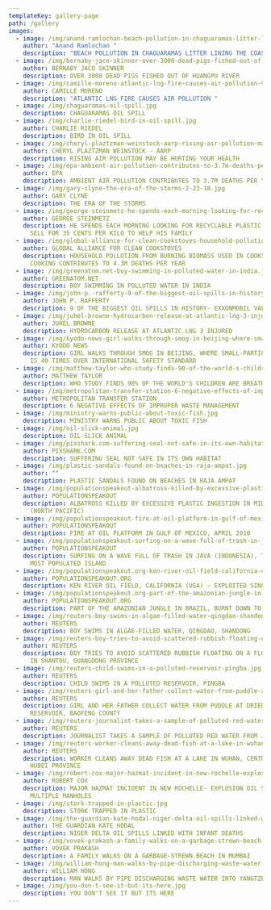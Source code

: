 ```yaml
---
templateKey: gallery-page
path: /gallery
images:
  - image: /img/anand-ramlochan-beach-pollution-in-chaguaramas-litter-lining-the-coast-of-chaguaramas-11-20-18.jpg
    author: "Anand Ramlochan "
    description: "BEACH POLLUTION IN CHAGUARAMAS LITTER LINING THE COAST OF CHAGUARAMAS "
  - image: /img/bernaby-jaco-skinner-over-3000-dead-pigs-fished-out-of-huangpu-river.jpg
    author: BERNABY JACO SKINNER
    description: OVER 3000 DEAD PIGS FISHED OUT OF HUANGPU RIVER
  - image: /img/camille-moreno-atlantic-lng-fire-causes-air-pollution-9-13-17.jpg
    author: CAMILLE MORENO
    description: "ATLANTIC LNG FIRE CAUSES AIR POLLUTION "
  - image: /img/chaguaramas-oil-spill.jpg
    description: CHAGUARAMAS OIL SPILL
  - image: /img/charlie-riedel-bird-in-oil-spill.jpg
    author: CHARLIE RIEDEL
    description: BIRD IN OIL SPILL
  - image: /img/cheryl-plaztzman-weinstock-aarp-rising-air-pollution-may-be-hurting-your-health-11-21-09.jpg
    author: CHERYL PLAZTZMAN WEINSTOCK - AARP
    description: RISING AIR POLLUTION MAY BE HURTING YOUR HEALTH
  - image: /img/epa-ambient-air-pollution-contributes-to-3.7m-deaths-per-year.jpg
    author: EPA
    description: AMBIENT AIR POLLUTION CONTRIBUTES TO 3.7M DEATHS PER YEAR
  - image: /img/gary-clyne-the-era-of-the-storms-2-23-18.jpg
    author: GARY CLYNE
    description: THE ERA OF THE STORMS
  - image: /img/george-steinmetz-he-spends-each-morning-looking-for-recyclable-plastic-that-he-can-sell-for-35-cents-per-kilo-to-help-his-family.jpg
    author: GEORGE STEINMETZ
    description: HE SPENDS EACH MORNING LOOKING FOR RECYCLABLE PLASTIC THAT HE CAN
      SELL FOR 35 CENTS PER KILO TO HELP HIS FAMILY
  - image: /img/global-alliance-for-clean-cookstoves-household-pollution-from-burning-biomass-used-in-cookstoves-and-for-cooking-contributes-to-4.3m-deaths-per-year.jpg
    author: GLOBAL ALLIANCE FOR CLEAN COOKSTOVES
    description: HOUSEHOLD POLLUTION FROM BURNING BIOMASS USED IN COOKSTOVES AND FOR
      COOKING CONTRIBUTES TO 4.3M DEATHS PER YEAR
  - image: /img/greenatom.net-boy-swimming-in-polluted-water-in-india.jpg
    author: GREENATOM.NET
    description: BOY SWIMMING IN POLLUTED WATER IN INDIA
  - image: /img/john-p.-rafferty-9-of-the-biggest-oil-spills-in-history-exxonmobil-valdez-oil-spill.jpg
    author: JOHN P. RAFFERTY
    description: 9 OF THE BIGGEST OIL SPILLS IN HISTORY- EXXONMOBIL VALDEZ OIL SPILL
  - image: /img/juhel-browne-hydrocarbon-release-at-atlantic-lng-3-injured-8-2-17.jpg
    author: JUHEL BROWNE
    description: HYDROCARBON RELEASE AT ATLANTIC LNG 3 INJURED
  - image: /img/kyodo-news-girl-walks-through-smog-in-beijing-where-small-particle-pollution-is-40-times-over-international-safety-standard.jpg
    author: KYODO NEWS
    description: GIRL WALKS THROUGH SMOG IN BEIJING, WHERE SMALL-PARTICLE POLLUTION
      IS 40 TIMES OVER INTERNATIONAL SAFETY STANDARD
  - image: /img/matthew-taylor-who-study-finds-90-of-the-world-s-children-are-breathing-in-toxic-air-10-29-18.jpg
    author: MATTHEW TAYLOR
    description: WHO STUDY FINDS 90% OF THE WORLD'S CHILDREN ARE BREATHING IN TOXIC AIR
  - image: /img/metropolitan-transfer-station-6-negative-effects-of-improper-waste-management.jpg
    author: METROPOLITAN TRANSFER STATION
    description: 6 NEGATIVE EFFECTS OF IMPROPER WASTE MANAGEMENT
  - image: /img/ministry-warns-public-about-toxic-fish.jpg
    description: MINISTRY WARNS PUBLIC ABOUT TOXIC FISH
  - image: /img/oil-slick-animal.jpg
    description: OIL-SLICK ANIMAL
  - image: /img/pixshark.com-suffering-seal-not-safe-in-its-own-habitat.jpg
    author: PIXSHARK.COM
    description: SUFFERING SEAL NOT SAFE IN ITS OWN HABITAT
  - image: /img/plastic-sandals-found-on-beaches-in-raja-ampat.jpg
    author: ""
    description: PLASTIC SANDALS FOUND ON BEACHES IN RAJA AMPAT
  - image: /img/populationspeakout-albatross-killed-by-excessive-plastic-ingestion-in-midway-islands-north-pacific-.jpg
    author: POPULATIONSPEAKOUT
    description: ALBATROSS KILLED BY EXCESSIVE PLASTIC INGESTION IN MIDWAY ISLANDS
      (NORTH PACIFIC)
  - image: /img/populationspeakout-fire-at-oil-platform-in-gulf-of-mexico-april-2010.jpg
    author: POPULATIONSPEAKOUT
    description: FIRE AT OIL PLATFORM IN GULF OF MEXICO, APRIL 2010
  - image: /img/populationspeakout-surfing-on-a-wave-full-of-trash-in-java-indonesia-the-world’s-most-populated-island.jpg
    author: POPULATIONSPEAKOUT
    description: SURFING ON A WAVE FULL OF TRASH IN JAVA (INDONESIA), THE WORLD’S
      MOST POPULATED ISLAND
  - image: /img/populationspeakout.org-ken-river-oil-field-california-usa-–-exploited-since-1899.jpg
    author: POPULATIONSPEAKOUT.ORG
    description: KEN RIVER OIL FIELD, CALIFORNIA (USA) – EXPLOITED SINCE 1899
  - image: /img/populationspeakout.org-part-of-the-amazonian-jungle-in-brazil-burnt-down-to-be-“repurposed”.jpg
    author: POPULATIONSPEAKOUT.ORG
    description: PART OF THE AMAZONIAN JUNGLE IN BRAZIL, BURNT DOWN TO BE “REPURPOSED"
  - image: /img/reuters-boy-swims-in-algae-filled-water-qingdao-shandong.jpg
    author: REUTERS
    description: BOY SWIMS IN ALGAE-FILLED WATER, QINGDAO, SHANDONG
  - image: /img/reuters-boy-tries-to-avoid-scattered-rubbish-floating-on-a-flooded-street-in-shantou-guangdong-province.jpeg
    author: REUTERS
    description: BOY TRIES TO AVOID SCATTERED RUBBISH FLOATING ON A FLOODED STREET
      IN SHANTOU, GUANGDONG PROVINCE
  - image: /img/reuters-child-swims-in-a-polluted-reservoir-pingba.jpg
    author: REUTERS
    description: CHILD SWIMS IN A POLLUTED RESERVOIR, PINGBA
  - image: /img/reuters-girl-and-her-father-collect-water-from-puddle-at-dried-up-reservoir-baofeng-county.jpeg
    author: REUTERS
    description: GIRL AND HER FATHER COLLECT WATER FROM PUDDLE AT DRIED-UP
      RESERVOIR, BAOFENG COUNTY
  - image: /img/reuters-journalist-takes-a-sample-of-polluted-red-water-from-jianhe-river.jpg
    author: REUTERS
    description: JOURNALIST TAKES A SAMPLE OF POLLUTED RED WATER FROM JIANHE RIVER
  - image: /img/reuters-worker-cleans-away-dead-fish-at-a-lake-in-wuhan-central-china-s-hubei-province.jpg
    author: REUTERS
    description: WORKER CLEANS AWAY DEAD FISH AT A LAKE IN WUHAN, CENTRAL CHINA'S
      HUBEI PROVINCE
  - image: /img/robert-cox-major-hazmat-incident-in-new-rochelle-explosion-oil-spill-from-multiple-manholes.jpg
    author: ROBERT COX
    description: MAJOR HAZMAT INCIDENT IN NEW ROCHELLE- EXPLOSION OIL SPILL FROM
      MULTIPLE MANHOLES
  - image: /img/stork-trapped-in-plastic.jpg
    description: STORK TRAPPED IN PLASTIC
  - image: /img/the-guardian-kate-hodal-niger-delta-oil-spills-linked-with-infant-deaths-11-6-17.jpg
    author: THE GUARDIAN KATE HODAL
    description: NIGER DELTA OIL SPILLS LINKED WITH INFANT DEATHS
  - image: /img/vovek-prakash-a-family-walks-on-a-garbage-strewn-beach-in-mumbai.jpg
    author: VOVEK PRAKASH
    description: A FAMILY WALKS ON A GARBAGE-STREWN BEACH IN MUMBAI
  - image: /img/william-hong-man-walks-by-pipe-discharging-waste-water-into-yangtze-river.jpeg
    author: WILLIAM HONG
    description: MAN WALKS BY PIPE DISCHARGING WASTE WATER INTO YANGTZE RIVER
  - image: /img/you-don-t-see-it-but-its-here.jpg
    description: YOU DON'T SEE IT BUT ITS HERE
---
```

